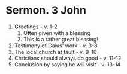# Sermon. 3 John

1. Greetings - v. 1-2
    1. Often given with a blessing
    2. This is a rather great blessing!
2. Testimony of Gaius' work - v. 3-8
3. The local church at fault - v. 9-10
4. Christians should always do good - v. 11-12
5. Conclusion by saying he will visit - v. 13-14

